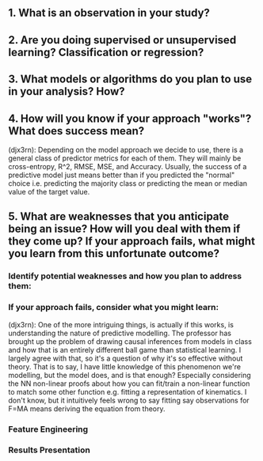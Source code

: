 ## 1. What is an observation in your study?

## 2. Are you doing supervised or unsupervised learning? Classification or regression?

## 3. What models or algorithms do you plan to use in your analysis? How?

## 4. How will you know if your approach "works"? What does success mean?

(djx3rn): Depending on the model approach we decide to use, there is a general class of predictor metrics for each of them. They will mainly be cross-entropy, R^2, RMSE, MSE, and Accuracy. Usually, the success of a predictive model just means better than if you predicted the "normal" choice i.e. predicting the majority class or predicting the mean or median value of the target value.

## 5. What are weaknesses that you anticipate being an issue? How will you deal with them if they come up? If your approach fails, what might you learn from this unfortunate outcome?

### Identify potential weaknesses and how you plan to address them:


### If your approach fails, consider what you might learn:

(djx3rn): One of the more intriguing things, is actually if this works, is understanding the nature of predictive modelling. The professor has brought up the problem of drawing causal inferences from models in class and how that is an entirely different ball game than statistical learning. I largely agree with that, so it's a question of why it's so effective without theory. That is to say, I have little knowledge of this phenomenon we're modelling, but the model does, and is that enough? Especially considering the NN non-linear proofs about how you can fit/train a non-linear function to match some other function e.g. fitting a representation of kinematics. I don't know, but it intuitively feels wrong to say fitting say observations for F=MA means deriving the equation from theory.

### Feature Engineering

### Results Presentation
